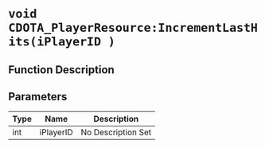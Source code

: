 # `void CDOTA_PlayerResource:IncrementLastHits(iPlayerID )`
## Function Description

## Parameters
Type|Name|Description
--|--|--
int|iPlayerID|No Description Set
